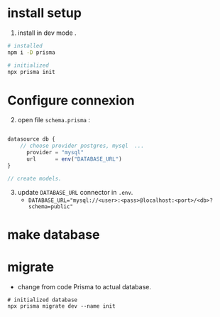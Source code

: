 # install setup
1. install in dev mode .
``` bash
# installed
npm i -D prisma

# initialized
npx prisma init
```

# Configure connexion
2. open file `schema.prisma` : 
``` ts

datasource db {
	// choose provider postgres, mysql  ... 
	  provider = "mysql"
	  url      = env("DATABASE_URL")
}

// create models.
```

3. update `DATABASE_URL` connector in `.env`. 
	- `DATABASE_URL="mysql://<user>:<pass>@localhost:<port>/<db>?schema=public"`
# make database
# migrate
- change from code Prisma to actual database.
``` shell
# initialized database
npx prisma migrate dev --name init
```